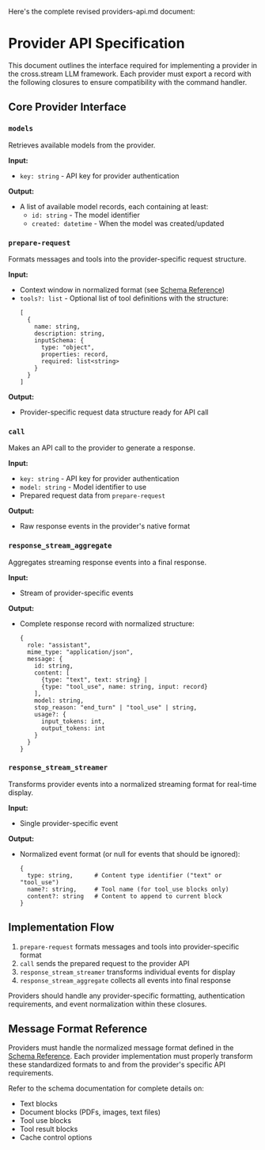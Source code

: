 Here's the complete revised providers-api.md document:

# Provider API Specification

This document outlines the interface required for implementing a provider in the
cross.stream LLM framework. Each provider must export a record with the
following closures to ensure compatibility with the command handler.

## Core Provider Interface

### `models`

Retrieves available models from the provider.

**Input:**

- `key: string` - API key for provider authentication

**Output:**

- A list of available model records, each containing at least:
  - `id: string` - The model identifier
  - `created: datetime` - When the model was created/updated

### `prepare-request`

Formats messages and tools into the provider-specific request structure.

**Input:**

- Context window in normalized format (see [Schema Reference](./schemas.md#normalized-context-window-input-schema))
- `tools?: list` - Optional list of tool definitions with the structure:
  ```
  [
    {
      name: string,
      description: string,
      inputSchema: {
        type: "object",
        properties: record,
        required: list<string>
      }
    }
  ]
  ```

**Output:**

- Provider-specific request data structure ready for API call

### `call`

Makes an API call to the provider to generate a response.

**Input:**

- `key: string` - API key for provider authentication
- `model: string` - Model identifier to use
- Prepared request data from `prepare-request`

**Output:**

- Raw response events in the provider's native format

### `response_stream_aggregate`

Aggregates streaming response events into a final response.

**Input:**

- Stream of provider-specific events

**Output:**

- Complete response record with normalized structure:
  ```
  {
    role: "assistant",
    mime_type: "application/json",
    message: {
      id: string,
      content: [
        {type: "text", text: string} |
        {type: "tool_use", name: string, input: record}
      ],
      model: string,
      stop_reason: "end_turn" | "tool_use" | string,
      usage?: {
        input_tokens: int,
        output_tokens: int
      }
    }
  }
  ```

### `response_stream_streamer`

Transforms provider events into a normalized streaming format for real-time
display.

**Input:**

- Single provider-specific event

**Output:**

- Normalized event format (or null for events that should be ignored):
  ```
  {
    type: string,      # Content type identifier ("text" or "tool_use")
    name?: string,     # Tool name (for tool_use blocks only)
    content?: string   # Content to append to current block
  }
  ```

## Implementation Flow

1. `prepare-request` formats messages and tools into provider-specific format
2. `call` sends the prepared request to the provider API
3. `response_stream_streamer` transforms individual events for display
4. `response_stream_aggregate` collects all events into final response

Providers should handle any provider-specific formatting, authentication
requirements, and event normalization within these closures.

## Message Format Reference

Providers must handle the normalized message format defined in the [Schema Reference](./schemas.md#content-block-types). Each provider implementation must properly transform these standardized formats to and from the provider's specific API requirements.

Refer to the schema documentation for complete details on:
- Text blocks
- Document blocks (PDFs, images, text files)
- Tool use blocks
- Tool result blocks
- Cache control options

